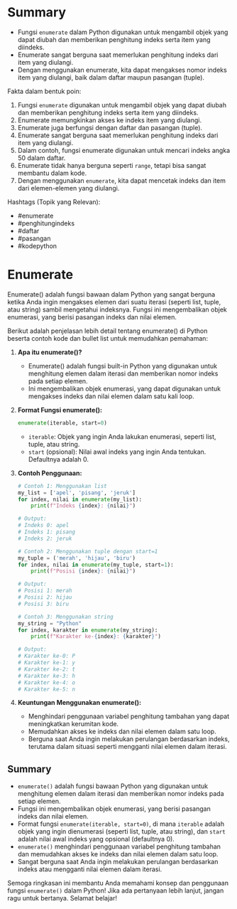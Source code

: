 # Summary

- Fungsi `enumerate` dalam Python digunakan untuk mengambil objek yang dapat diubah dan memberikan penghitung indeks serta item yang diindeks.
- Enumerate sangat berguna saat memerlukan penghitung indeks dari item yang diulangi.
- Dengan menggunakan enumerate, kita dapat mengakses nomor indeks item yang diulangi, baik dalam daftar maupun pasangan (tuple).

Fakta dalam bentuk poin:

1. Fungsi `enumerate` digunakan untuk mengambil objek yang dapat diubah dan memberikan penghitung indeks serta item yang diindeks.
2. Enumerate memungkinkan akses ke indeks item yang diulangi.
3. Enumerate juga berfungsi dengan daftar dan pasangan (tuple).
4. Enumerate sangat berguna saat memerlukan penghitung indeks dari item yang diulangi.
5. Dalam contoh, fungsi enumerate digunakan untuk mencari indeks angka 50 dalam daftar.
6. Enumerate tidak hanya berguna seperti `range`, tetapi bisa sangat membantu dalam kode.
7. Dengan menggunakan `enumerate`, kita dapat mencetak indeks dan item dari elemen-elemen yang diulangi.

Hashtags (Topik yang Relevan):

- #enumerate
- #penghitungindeks
- #daftar
- #pasangan
- #kodepython

# Enumerate

Enumerate() adalah fungsi bawaan dalam Python yang sangat berguna ketika Anda ingin mengakses elemen dari suatu iterasi (seperti list, tuple, atau string) sambil mengetahui indeksnya. Fungsi ini mengembalikan objek enumerasi, yang berisi pasangan indeks dan nilai elemen.

Berikut adalah penjelasan lebih detail tentang enumerate() di Python beserta contoh kode dan bullet list untuk memudahkan pemahaman:

1. **Apa itu enumerate()?**
   - Enumerate() adalah fungsi built-in Python yang digunakan untuk menghitung elemen dalam iterasi dan memberikan nomor indeks pada setiap elemen.
   - Ini mengembalikan objek enumerasi, yang dapat digunakan untuk mengakses indeks dan nilai elemen dalam satu kali loop.

2. **Format Fungsi enumerate():**
   ```python
   enumerate(iterable, start=0)
   ```
   - `iterable`: Objek yang ingin Anda lakukan enumerasi, seperti list, tuple, atau string.
   - `start` (opsional): Nilai awal indeks yang ingin Anda tentukan. Defaultnya adalah 0.

3. **Contoh Penggunaan:**
   ```python
   # Contoh 1: Menggunakan list
   my_list = ['apel', 'pisang', 'jeruk']
   for index, nilai in enumerate(my_list):
       print(f"Indeks {index}: {nilai}")
   
   # Output:
   # Indeks 0: apel
   # Indeks 1: pisang
   # Indeks 2: jeruk
   
   # Contoh 2: Menggunakan tuple dengan start=1
   my_tuple = ('merah', 'hijau', 'biru')
   for index, nilai in enumerate(my_tuple, start=1):
       print(f"Posisi {index}: {nilai}")
   
   # Output:
   # Posisi 1: merah
   # Posisi 2: hijau
   # Posisi 3: biru
   
   # Contoh 3: Menggunakan string
   my_string = "Python"
   for index, karakter in enumerate(my_string):
       print(f"Karakter ke-{index}: {karakter}")
   
   # Output:
   # Karakter ke-0: P
   # Karakter ke-1: y
   # Karakter ke-2: t
   # Karakter ke-3: h
   # Karakter ke-4: o
   # Karakter ke-5: n
   ```

4. **Keuntungan Menggunakan enumerate():**
   - Menghindari penggunaan variabel penghitung tambahan yang dapat meningkatkan kerumitan kode.
   - Memudahkan akses ke indeks dan nilai elemen dalam satu loop.
   - Berguna saat Anda ingin melakukan perulangan berdasarkan indeks, terutama dalam situasi seperti mengganti nilai elemen dalam iterasi.

## Summary

- `enumerate()` adalah fungsi bawaan Python yang digunakan untuk menghitung elemen dalam iterasi dan memberikan nomor indeks pada setiap elemen.
- Fungsi ini mengembalikan objek enumerasi, yang berisi pasangan indeks dan nilai elemen.
- Format fungsi `enumerate(iterable, start=0)`, di mana `iterable` adalah objek yang ingin dienumerasi (seperti list, tuple, atau string), dan `start` adalah nilai awal indeks yang opsional (defaultnya 0).
- `enumerate()` menghindari penggunaan variabel penghitung tambahan dan memudahkan akses ke indeks dan nilai elemen dalam satu loop.
- Sangat berguna saat Anda ingin melakukan perulangan berdasarkan indeks atau mengganti nilai elemen dalam iterasi.

Semoga ringkasan ini membantu Anda memahami konsep dan penggunaan fungsi `enumerate()` dalam Python! Jika ada pertanyaan lebih lanjut, jangan ragu untuk bertanya. Selamat belajar!